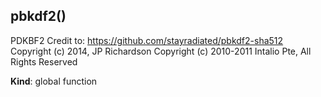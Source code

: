 <a name="pbkdf2"></a>
## pbkdf2()
PDKBF2
Credit to: https://github.com/stayradiated/pbkdf2-sha512
Copyright (c) 2014, JP Richardson Copyright (c) 2010-2011 Intalio Pte, All Rights Reserved

**Kind**: global function  

